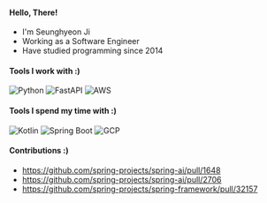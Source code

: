 #### Hello, There!
- I'm Seunghyeon Ji
- Working as a Software Engineer
- Have studied programming since 2014

#### Tools I work with :)
![Python](https://img.shields.io/badge/Python-3776AB?&style=for-the-badge&logo=Python&color=232F3E&logoColor=FFFFFF)
![FastAPI](https://img.shields.io/badge/FastAPI-005571?style=for-the-badge&logo=fastapi&color=232F3E&logoColor=FFFFFF)
![AWS](https://img.shields.io/badge/AWS-%23ED8B0?style=for-the-badge&logo=amazonwebservices&color=232F3E&logoColor=FFFFFF)

#### Tools I spend my time with :)
![Kotlin](https://img.shields.io/badge/Kotlin-%23ED8B0?style=for-the-badge&logo=Kotlin&color=232F3E&logoColor=FFFFFF) 
![Spring Boot](https://img.shields.io/badge/Spring_Boot-%23ED8B0?style=for-the-badge&logo=springboot&color=232F3E&logoColor=FFFFFF) 
![GCP](https://img.shields.io/badge/-Google%20Cloud%20Platform-4285F4?style=for-the-badge&logo=google%20cloud&color=232F3E&logoColor=FFFFFF)

#### Contributions :)
- https://github.com/spring-projects/spring-ai/pull/1648
- https://github.com/spring-projects/spring-ai/pull/2706
- https://github.com/spring-projects/spring-framework/pull/32157
